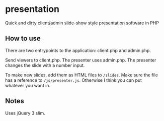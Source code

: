 # presentation

Quick and dirty client/admin slide-show style presentation software in PHP

## How to use

There are two entrypoints to the application: client.php and admin.php.

Send viewers to client.php. The presenter uses admin.php. The presenter changes the slide with a number input.

To make new slides, add them as HTML files to `/slides`. Make sure the file has a reference to `/js/presenter.js`. Otherwise I think you can put whatever you want in.

## Notes

Uses jQuery 3 slim.
